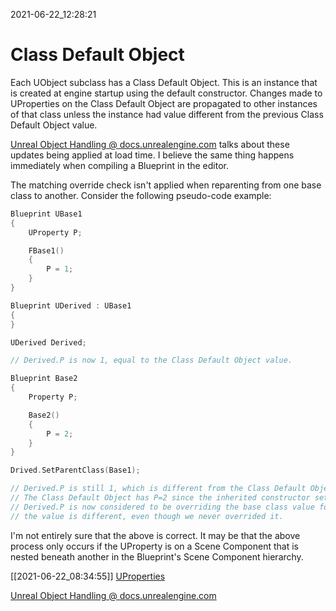 2021-06-22_12:28:21

# Class Default Object

Each UObject subclass has a Class Default Object.
This is an instance that is created at engine startup using the default constructor.
Changes made to UProperties on the Class Default Object are propagated to other instances of that class unless the instance had value different from the previous Class Default Object value.

[Unreal Object Handling @ docs.unrealengine.com](https://docs.unrealengine.com/4.26/en-US/ProgrammingAndScripting/ProgrammingWithCPP/UnrealArchitecture/Objects/Optimizations/) talks about these updates being applied at load time.
I believe the same thing happens immediately when compiling a Blueprint in the editor.

The matching override check isn't applied when reparenting from one base class to another.
Consider the following pseudo-code example:
```cpp
Blueprint UBase1
{
    UProperty P;

    FBase1()
    {
        P = 1;
    }
}

Blueprint UDerived : UBase1
{
}

UDerived Derived;

// Derived.P is now 1, equal to the Class Default Object value.

Blueprint Base2
{
    Property P;

    Base2()
    {
        P = 2;
    }
}

Drived.SetParentClass(Base1);

// Derived.P is still 1, which is different from the Class Default Object value.
// The Class Default Object has P=2 since the inherited constructor sets it to 2.
// Derived.P is now considered to be overriding the base class value for P since
// the value is different, even though we never overrided it.
```

I'm not entirely sure that the above is correct.
It may be that the above process only occurs if the UProperty is on a Scene Component that is nested beneath another in the Blueprint's Scene Component hierarchy.

[[2021-06-22_08:34:55]] [UProperties](./UProperties.md)  


[Unreal Object Handling @ docs.unrealengine.com](https://docs.unrealengine.com/4.26/en-US/ProgrammingAndScripting/ProgrammingWithCPP/UnrealArchitecture/Objects/Optimizations/)  
